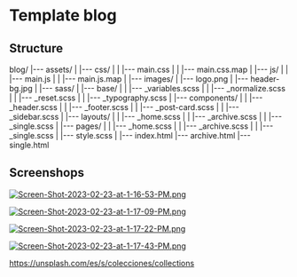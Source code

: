 
# Template blog

## Structure

blog/
|--- assets/
|    |--- css/
|    |    |--- main.css
|    |    |--- main.css.map
|    |--- js/
|    |    |--- main.js
|    |    |--- main.js.map
|    |--- images/
|         |--- logo.png
|         |--- header-bg.jpg
|
|--- sass/
|    |--- base/
|    |    |--- _variables.scss
|    |    |--- _normalize.scss
|    |    |--- _reset.scss
|    |    |--- _typography.scss
|    |--- components/
|    |    |--- _header.scss
|    |    |--- _footer.scss
|    |    |--- _post-card.scss
|    |    |--- _sidebar.scss
|    |--- layouts/
|    |    |--- _home.scss
|    |    |--- _archive.scss
|    |    |--- _single.scss
|    |--- pages/
|    |    |--- _home.scss
|    |    |--- _archive.scss
|    |    |--- _single.scss
|    |--- style.scss
|
|--- index.html
|--- archive.html
|--- single.html

## Screenshops

[![Screen-Shot-2023-02-23-at-1-16-53-PM.png](https://i.postimg.cc/nrFybqtZ/Screen-Shot-2023-02-23-at-1-16-53-PM.png)](https://postimg.cc/9Rk8yRMN)

[![Screen-Shot-2023-02-23-at-1-17-09-PM.png](https://i.postimg.cc/Wz5Q2t2Z/Screen-Shot-2023-02-23-at-1-17-09-PM.png)](https://postimg.cc/tnVrkqnR)

[![Screen-Shot-2023-02-23-at-1-17-22-PM.png](https://i.postimg.cc/tTtKM2w2/Screen-Shot-2023-02-23-at-1-17-22-PM.png)](https://postimg.cc/TL1NyqRD)

[![Screen-Shot-2023-02-23-at-1-17-43-PM.png](https://i.postimg.cc/FR4tp2WY/Screen-Shot-2023-02-23-at-1-17-43-PM.png)](https://postimg.cc/wt0bTbdz)





https://unsplash.com/es/s/colecciones/collections
